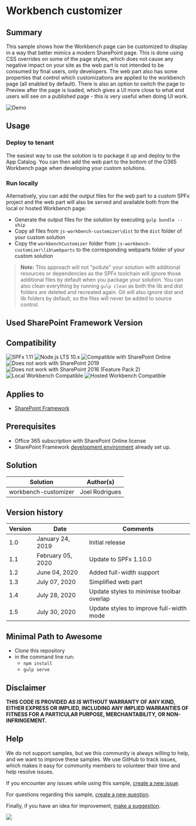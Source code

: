 # Workbench customizer

## Summary

This sample shows how the Workbench page can be customized to display in a way that better mimics a modern SharePoint page.
This is done using CSS overrides on some of the page styles, which does not cause any negative impact on your site as the web part is not intended to be consumed by final users, only developers.
The web part also has some properties that control which customizations are applied to the workbench page (all enabled by default). There is also an option to switch the page to Preview after the page is loaded, which gives a UI more close to what end users will see on a published page - this is very useful when doing UI work.

![Demo](./assets/Preview.png)

## Usage

### Deploy to tenant

The easiest way to use the solution is to package it up and deploy to the App Catalog. You can then add the web part to the bottom of the O365 Workbench page when developing your custom solutions.

### Run locally

Alternatively, you can add the output files for the web part to a custom SPFx project and the web part will also be served and available both from the local or hosted Workbench page:

* Generate the output files for the solution by executing `gulp bundle --ship`
* Copy all files from `js-workbench-customizer\dist` to the `dist` folder of your custom solution
* Copy the `workbenchCustomizer` folder from `js-workbench-customizer\lib\webparts` to the corresponding webparts folder of your custom solution

> **Note:** This approach will not "pollute" your solution with additional resources or dependencies as the SPFx toolchain will ignore those additional files by default when you package your solution. You can also clean everything by running `gulp clean` as both the lib and dist folders are deleted and recreated again. Git will also ignore dist and lib folders by default, so the files will never be added to source control.

## Used SharePoint Framework Version


## Compatibility

![SPFx 1.11](https://img.shields.io/badge/SPFx-1.11.0-green.svg) 
![Node.js LTS 10.x](https://img.shields.io/badge/Node.js-LTS%2010.x-green.svg) 
![Compatible with SharePoint Online](https://img.shields.io/badge/SharePoint%20Online-Compatible-green.svg)
![Does not work with SharePoint 2019](https://img.shields.io/badge/SharePoint%202019-Not%20compatible-red.svg)
![Does not work with SharePoint 2016 (Feature Pack 2)](https://img.shields.io/badge/SharePoint%202016%20(Feature%20Pack%202)-Not%20compatible-red.svg)
![Local Workbench Compatible](https://img.shields.io/badge/Local%20Workbench-Compatible-green.svg)
![Hosted Workbench Compatible](https://img.shields.io/badge/Hosted%20Workbench-Compatible-green.svg)



## Applies to

* [SharePoint Framework](https://docs.microsoft.com/sharepoint/dev/spfx/sharepoint-framework-overview)

## Prerequisites

* Office 365 subscription with SharePoint Online license
* SharePoint Framework [development environment](https://docs.microsoft.com/sharepoint/dev/spfx/set-up-your-development-environment) already set up.

## Solution

Solution|Author(s)
--------|---------
workbench-customizer|Joel Rodrigues

## Version history

Version|Date|Comments
-------|----|--------
1.0|January 24, 2019|Initial release
1.1|February 05, 2020|Update to SPFx 1.10.0
1.2|June 04, 2020|Added full-width support
1.3|July 07, 2020|Simplified web part
1.4|July 28, 2020|Update styles to minimise toolbar overlap
1.5|July 30, 2020|Update styles to improve full-width mode

## Minimal Path to Awesome

* Clone this repository
* in the command line run:
  * `npm install`
  * `gulp serve`


## Disclaimer

**THIS CODE IS PROVIDED *AS IS* WITHOUT WARRANTY OF ANY KIND, EITHER EXPRESS OR IMPLIED, INCLUDING ANY IMPLIED WARRANTIES OF FITNESS FOR A PARTICULAR PURPOSE, MERCHANTABILITY, OR NON-INFRINGEMENT.**

## Help

We do not support samples, but we this community is always willing to help, and we want to improve these samples. We use GitHub to track issues, which makes it easy for  community members to volunteer their time and help resolve issues.

If you encounter any issues while using this sample, [create a new issue](https://github.com/pnp/sp-dev-fx-webparts/issues/new?assignees=&labels=Needs%3A+Triage+%3Amag%3A%2Ctype%3Abug-suspected&template=bug-report.yml&sample=js-workbench-customizer&authors=@joelfmrodrigues&title=js-workbench-customizer%20-%20).

For questions regarding this sample, [create a new question](https://github.com/pnp/sp-dev-fx-webparts/issues/new?assignees=&labels=Needs%3A+Triage+%3Amag%3A%2Ctype%3Abug-suspected&template=question.yml&sample=js-workbench-customizer&authors=@joelfmrodrigues&title=js-workbench-customizer%20-%20).

Finally, if you have an idea for improvement, [make a suggestion](https://github.com/pnp/sp-dev-fx-webparts/issues/new?assignees=&labels=Needs%3A+Triage+%3Amag%3A%2Ctype%3Abug-suspected&template=suggestion.yml&sample=js-workbench-customizer&authors=@joelfmrodrigues&title=js-workbench-customizer%20-%20).


<img src="https://telemetry.sharepointpnp.com/sp-dev-fx-webparts/samples/js-workbench-customizer" />
